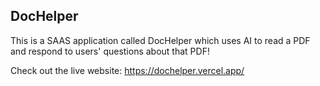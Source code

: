 ## DocHelper

This is a SAAS application called DocHelper which uses AI to read a PDF and respond to users' questions about that PDF!

Check out the live website: https://dochelper.vercel.app/
